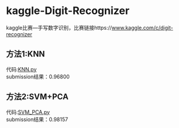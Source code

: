 # kaggle-Digit-Recognizer
kaggle比赛—手写数字识别，比赛链接https://www.kaggle.com/c/digit-recognizer

## 方法1:KNN
代码:[KNN.py](https://github.com/fuqiuai/kaggle-Digit-Recognizer/blob/master/KNN.py)
<br>submission结果：0.96800

## 方法2:SVM+PCA
代码:[SVM_PCA.py](https://github.com/fuqiuai/kaggle-Digit-Recognizer/blob/master/SVM_PCA.py)
<br>submission结果：0.98157
